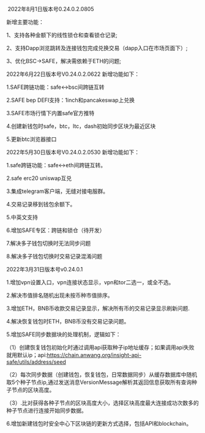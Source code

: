  2022年8月1日版本号0.24.0.2.0805
 
 新增主要功能：
 
1、支持各种金额下的线性锁仓和查看锁仓记录;

2、支持Dapp浏览跳转及连接钱包完成兑换交易（dapp入口在市场页面下）;

3、优化BSC->SAFE，解决需依赖于ETH的问题;


2022年6月22日版本号V0.24.0.2.0622
新增功能如下：

1.SAFE跨链功能：safe<->bsc间跨链互转

2.SAFE bep DEFI支持：1inch和pancakeswap上兑换

3.SAFE市场行情下内置safe官方推特

4.创建新钱包时safe，btc，ltc，dash初始同步区块为最近区块

5.更新btc浏览器接口


2022年5月30日版本号V0.24.0.2.0530
新增功能如下：

1.safe跨链功能：safe<->eth间跨链互转。

2.safe erc20 uniswap互兑

3.集成telegram客户端，无缝对接电服群。

4.交易记录移到钱包余额下。

5.中英文支持

6.增加SAFE专区：跨链和锁仓（待开发）

7.解决多子钱包切换时无法同步问题

8.解决多子钱包切换时交易记录混淆问题



2022年3月31日版本号v0.24.0.1

1.增加vpn设置入口，vpn连接状态显示，vpn和tor二选一，或全不选。

2.解决市值排名随机出现未按币种市值排序。

3.增加ETH，BNB币收款交易记录显示，解决所有币的交易记录显示刷新问题.

4.解决恢复钱包时ETH，BNB币没有交易记录问题。

5.增加SAFE同步数据块的处理机制，逻辑如下：  

  （1）创建恢复钱包初始化时通过调用api获取种子ip地址缓存；如果调用api失败就用默认ip；api:https://chain.anwang.org/insight-api-safe/utils/address/seed
  
  （2）每次同步数据（创建钱包，恢复钱包，日常数据同步）从缓存数据库中随机取5个种子节点ip,通过发送消息VersionMessage解析其返回信息获取所有查询种子节点的区块高度。
  
  （3）.比对获得各种子节点的区块高度大小，选择区块高度最大连接成功次数多的种子节点进行连接开始同步数据。  
  
6.增加新建钱包时安全中心下区块链的更新方式选择，包括API和blockchain。  


